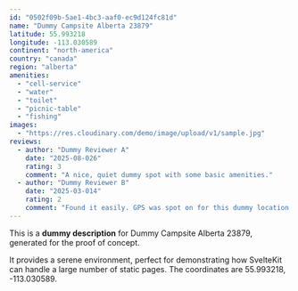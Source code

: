 ```yaml
---
id: "0502f09b-5ae1-4bc3-aaf0-ec9d124fc81d"
name: "Dummy Campsite Alberta 23879"
latitude: 55.993218
longitude: -113.030589
continent: "north-america"
country: "canada"
region: "alberta"
amenities:
  - "cell-service"
  - "water"
  - "toilet"
  - "picnic-table"
  - "fishing"
images:
  - "https://res.cloudinary.com/demo/image/upload/v1/sample.jpg"
reviews:
  - author: "Dummy Reviewer A"
    date: "2025-08-026"
    rating: 3
    comment: "A nice, quiet dummy spot with some basic amenities."
  - author: "Dummy Reviewer B"
    date: "2025-03-014"
    rating: 2
    comment: "Found it easily. GPS was spot on for this dummy location."
---
```


This is a **dummy description** for Dummy Campsite Alberta 23879, generated for the proof of concept.

It provides a serene environment, perfect for demonstrating how SvelteKit can handle a large number of static pages. The coordinates are 55.993218, -113.030589.
